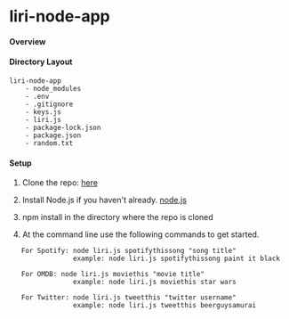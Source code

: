 # liri-node-app

#### Overview

#### Directory Layout
```
liri-node-app
    - node_modules
    - .env
    - .gitignore
    - keys.js
    - liri.js
    - package-lock.json
    - package.json
    - random.txt

```
#### Setup

1. Clone the repo: [here]()

2.  Install Node.js if you haven't already. [node.js](https://nodejs.org/en/)

3. npm install in the directory where the repo is cloned

4.  At the command line use the following commands to get started.

```
   For Spotify: node liri.js spotifythissong "song title"
                example: node liri.js spotifythissong paint it black

   For OMDB: node liri.js moviethis "movie title"
                example: node liri.js moviethis star wars

   For Twitter: node liri.js tweetthis "twitter username"
                example: node liri.js tweetthis beerguysamurai                            
```